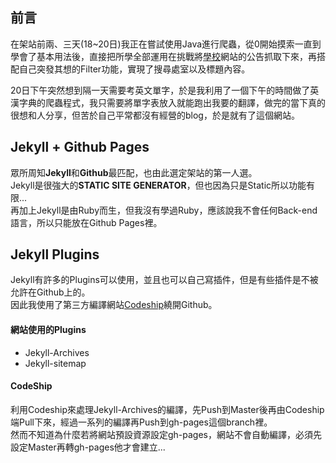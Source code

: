 前言
------
在架站前兩、三天(18~20日)我正在嘗試使用Java進行爬蟲，從0開始摸索一直到學會了基本用法後，直接把所學全部運用在挑戰將[學校](https://www.nqu.edu.tw/)網站的公告抓取下來，再搭配自己突發其想的Filter功能，實現了搜尋處室以及標題內容。

20日下午突然想到隔一天需要考英文單字，於是我利用了一個下午的時間做了英漢字典的爬蟲程式，我只需要將單字表放入就能跑出我要的翻譯，做完的當下真的很想和人分享，但苦於自己平常都沒有經營的blog，於是就有了這個網站。

Jekyll + Github Pages 
---------------------
眾所周知**Jekyll**和**Github**最匹配，也由此選定架站的第一人選。  
Jekyll是很強大的**STATIC SITE GENERATOR**，但也因為只是Static所以功能有限...  
再加上Jekyll是由Ruby而生，但我沒有學過Ruby，應該說我不會任何Back-end語言，所以只能放在Github Pages裡。

Jekyll Plugins
--------------
Jekyll有許多的Plugins可以使用，並且也可以自己寫插件，但是有些插件是不被允許在Github上的。  
因此我使用了第三方編譯網站[Codeship](https://codeship.com/)繞開Github。

#### 網站使用的Plugins
* Jekyll-Archives
* Jekyll-sitemap

#### CodeShip
利用Codeship來處理Jekyll-Archives的編譯，先Push到Master後再由Codeship端Pull下來，經過一系列的編譯再Push到gh-pages這個branch裡。  
然而不知道為什麼若將網站預設資源設定gh-pages，網站不會自動編譯，必須先設定Master再轉gh-pages他才會建立...
